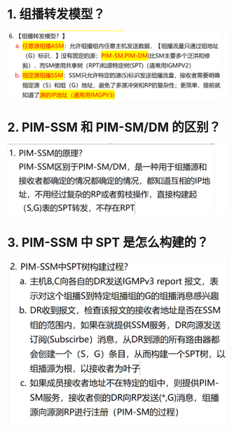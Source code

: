 # 1. 组播转发模型？

![alt text](images/面试题---PIM-SSM基础/image.png)

# 2. PIM-SSM 和 PIM-SM/DM 的区别？

![alt text](images/面试题---PIM-SSM基础/image-1.png)

# 3. PIM-SSM 中 SPT 是怎么构建的？

![alt text](images/面试题---PIM-SSM基础/image-2.png)

